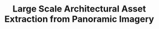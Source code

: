 ---
title: "Large Scale Architectural Asset Extraction from Panoramic Imagery"
venue: IEEE Transactions in Visualization and Computer Graphics (TVCG) 2020.
year: 2020
authors: 
- Peihao Zhu
- Wamiq Para
- Anna Frühstück
- John Femiani
- Peter Wonka
thumbnail: assets/publications/architectural_assets.jpg
links:
- name: PDF
  type: pdf
  url: 'https://repository.kaust.edu.sa/bitstream/10754/668200/1/09145640.pdf'
---